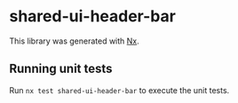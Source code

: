 # shared-ui-header-bar

This library was generated with [Nx](https://nx.dev).

## Running unit tests

Run `nx test shared-ui-header-bar` to execute the unit tests.
